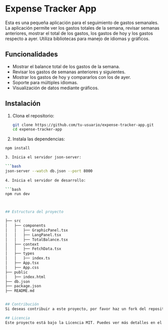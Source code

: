# Expense Tracker App

Esta es una pequeña aplicación para el seguimiento de gastos semanales. La aplicación permite ver los gastos totales de la semana, revisar semanas anteriores, mostrar el total de los gastos, los gastos de hoy y los gastos respecto a ayer. Utiliza bibliotecas para manejo de idiomas y gráficos.

## Funcionalidades

- Mostrar el balance total de los gastos de la semana.
- Revisar los gastos de semanas anteriores y siguientes.
- Mostrar los gastos de hoy y compararlos con los de ayer.
- Soporte para múltiples idiomas.
- Visualización de datos mediante gráficos.

## Instalación

1. Clona el repositorio:

   ```bash
   git clone https://github.com/tu-usuario/expense-tracker-app.git
   cd expense-tracker-app

2. Instala las dependencias:

  ```bash
  npm install

3. Inicia el servidor json-server:

  ```bash
  json-server --watch db.json --port 8000
   
4. Inicia el servidor de desarrollo:

  ```bash
  npm run dev



## Estructura del proyecto

  ├── src
│   ├── components
│   │   ├── GraphicPanel.tsx
│   │   ├── LangPanel.tsx
│   │   ├── TotalBalance.tsx
│   ├── context
│   │   ├── FetchData.tsx
│   ├── types
│   │   ├── index.ts
│   ├── App.tsx
│   ├── App.css
├── public
│   ├── index.html
├── db.json
├── package.json
├── README.md


## Contribución
Si deseas contribuir a este proyecto, por favor haz un fork del repositorio, crea una rama con tus cambios y envía un pull request.

## Licencia
Este proyecto está bajo la Licencia MIT. Puedes ver más detalles en el archivo LICENSE.